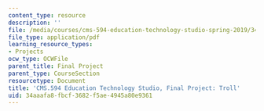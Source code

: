```yaml
---
content_type: resource
description: ''
file: /media/courses/cms-594-education-technology-studio-spring-2019/34aaafa8fbcf3682f5ae4945a80e9361_MITCMS_594S19_final_troll.pdf
file_type: application/pdf
learning_resource_types:
- Projects
ocw_type: OCWFile
parent_title: Final Project
parent_type: CourseSection
resourcetype: Document
title: 'CMS.594 Education Technology Studio, Final Project: Troll'
uid: 34aaafa8-fbcf-3682-f5ae-4945a80e9361
---
```

